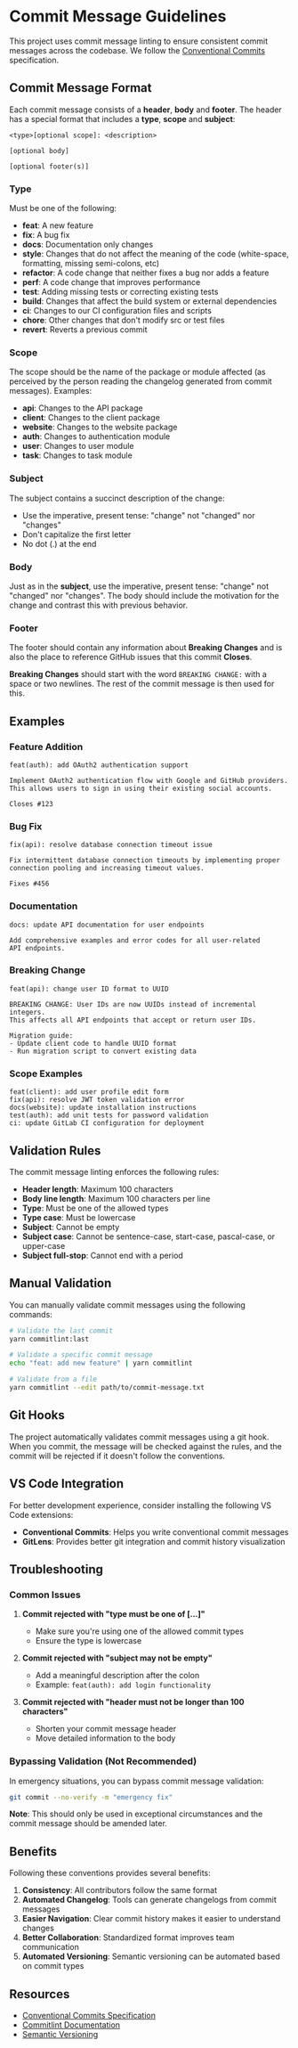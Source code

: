# Commit Message Guidelines

This project uses commit message linting to ensure consistent commit messages across the codebase. We follow the [Conventional Commits](https://www.conventionalcommits.org/) specification.

## Commit Message Format

Each commit message consists of a **header**, **body** and **footer**. The header has a special format that includes a **type**, **scope** and **subject**:

```
<type>[optional scope]: <description>

[optional body]

[optional footer(s)]
```

### Type

Must be one of the following:

- **feat**: A new feature
- **fix**: A bug fix
- **docs**: Documentation only changes
- **style**: Changes that do not affect the meaning of the code (white-space, formatting, missing semi-colons, etc)
- **refactor**: A code change that neither fixes a bug nor adds a feature
- **perf**: A code change that improves performance
- **test**: Adding missing tests or correcting existing tests
- **build**: Changes that affect the build system or external dependencies
- **ci**: Changes to our CI configuration files and scripts
- **chore**: Other changes that don't modify src or test files
- **revert**: Reverts a previous commit

### Scope

The scope should be the name of the package or module affected (as perceived by the person reading the changelog generated from commit messages). Examples:

- **api**: Changes to the API package
- **client**: Changes to the client package
- **website**: Changes to the website package
- **auth**: Changes to authentication module
- **user**: Changes to user module
- **task**: Changes to task module

### Subject

The subject contains a succinct description of the change:

- Use the imperative, present tense: "change" not "changed" nor "changes"
- Don't capitalize the first letter
- No dot (.) at the end

### Body

Just as in the **subject**, use the imperative, present tense: "change" not "changed" nor "changes". The body should include the motivation for the change and contrast this with previous behavior.

### Footer

The footer should contain any information about **Breaking Changes** and is also the place to reference GitHub issues that this commit **Closes**.

**Breaking Changes** should start with the word `BREAKING CHANGE:` with a space or two newlines. The rest of the commit message is then used for this.

## Examples

### Feature Addition

```
feat(auth): add OAuth2 authentication support

Implement OAuth2 authentication flow with Google and GitHub providers.
This allows users to sign in using their existing social accounts.

Closes #123
```

### Bug Fix

```
fix(api): resolve database connection timeout issue

Fix intermittent database connection timeouts by implementing proper
connection pooling and increasing timeout values.

Fixes #456
```

### Documentation

```
docs: update API documentation for user endpoints

Add comprehensive examples and error codes for all user-related
API endpoints.
```

### Breaking Change

```
feat(api): change user ID format to UUID

BREAKING CHANGE: User IDs are now UUIDs instead of incremental integers.
This affects all API endpoints that accept or return user IDs.

Migration guide:
- Update client code to handle UUID format
- Run migration script to convert existing data
```

### Scope Examples

```
feat(client): add user profile edit form
fix(api): resolve JWT token validation error
docs(website): update installation instructions
test(auth): add unit tests for password validation
ci: update GitLab CI configuration for deployment
```

## Validation Rules

The commit message linting enforces the following rules:

- **Header length**: Maximum 100 characters
- **Body line length**: Maximum 100 characters per line
- **Type**: Must be one of the allowed types
- **Type case**: Must be lowercase
- **Subject**: Cannot be empty
- **Subject case**: Cannot be sentence-case, start-case, pascal-case, or upper-case
- **Subject full-stop**: Cannot end with a period

## Manual Validation

You can manually validate commit messages using the following commands:

```bash
# Validate the last commit
yarn commitlint:last

# Validate a specific commit message
echo "feat: add new feature" | yarn commitlint

# Validate from a file
yarn commitlint --edit path/to/commit-message.txt
```

## Git Hooks

The project automatically validates commit messages using a git hook. When you commit, the message will be checked against the rules, and the commit will be rejected if it doesn't follow the conventions.

## VS Code Integration

For better development experience, consider installing the following VS Code extensions:

- **Conventional Commits**: Helps you write conventional commit messages
- **GitLens**: Provides better git integration and commit history visualization

## Troubleshooting

### Common Issues

1. **Commit rejected with "type must be one of [...]"**

   - Make sure you're using one of the allowed commit types
   - Ensure the type is lowercase

2. **Commit rejected with "subject may not be empty"**

   - Add a meaningful description after the colon
   - Example: `feat(auth): add login functionality`

3. **Commit rejected with "header must not be longer than 100 characters"**
   - Shorten your commit message header
   - Move detailed information to the body

### Bypassing Validation (Not Recommended)

In emergency situations, you can bypass commit message validation:

```bash
git commit --no-verify -m "emergency fix"
```

**Note**: This should only be used in exceptional circumstances and the commit message should be amended later.

## Benefits

Following these conventions provides several benefits:

1. **Consistency**: All contributors follow the same format
2. **Automated Changelog**: Tools can generate changelogs from commit messages
3. **Easier Navigation**: Clear commit history makes it easier to understand changes
4. **Better Collaboration**: Standardized format improves team communication
5. **Automated Versioning**: Semantic versioning can be automated based on commit types

## Resources

- [Conventional Commits Specification](https://www.conventionalcommits.org/)
- [Commitlint Documentation](https://commitlint.js.org/)
- [Semantic Versioning](https://semver.org/)
